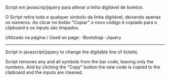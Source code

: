 Script em javascrip/jquery para alterar a linha digitável de boletos.

O Script retira todo e qualquer simbolo da linha digitável, deixando apenas os números. Ao clicar no botão "Copiar" o novo código é copiado para o clipboard e os inputs são limpados.


Utilizado na página / Used on page:
-Bootstrap
-Jquery



-----
Script in javascript/jquery to change the digitable line of tickets.

Script removes any and all symbols from the bar code, leaving only the numbers. And by clicking the "Copy" button the new code is copied to the clipboard and the inputs are cleaned.